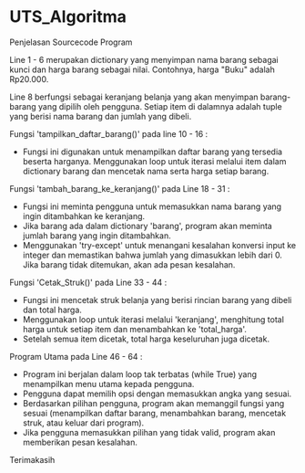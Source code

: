 # UTS_Algoritma 
Penjelasan Sourcecode Program

Line 1 - 6 merupakan dictionary yang menyimpan nama barang sebagai kunci dan harga barang sebagai nilai. Contohnya, harga "Buku" adalah Rp20.000.

Line 8 berfungsi sebagai keranjang belanja yang akan menyimpan barang-barang yang dipilih oleh pengguna. Setiap item di dalamnya adalah tuple yang berisi nama barang dan jumlah yang dibeli.

Fungsi 'tampilkan_daftar_barang()' pada line 10 - 16 :
- Fungsi ini digunakan untuk menampilkan daftar barang yang tersedia beserta harganya. Menggunakan loop untuk iterasi melalui item dalam dictionary barang dan mencetak nama serta harga setiap barang.

Fungsi 'tambah_barang_ke_keranjang()' pada Line 18 - 31 :
- Fungsi ini meminta pengguna untuk memasukkan nama barang yang ingin ditambahkan ke keranjang.
- Jika barang ada dalam dictionary 'barang', program akan meminta jumlah barang yang ingin ditambahkan.
- Menggunakan 'try-except' untuk menangani kesalahan konversi input ke integer dan memastikan bahwa jumlah yang dimasukkan lebih dari 0. Jika barang tidak ditemukan, akan ada pesan kesalahan.

Fungsi 'Cetak_Struk()' pada Line 33 - 44 :
- Fungsi ini mencetak struk belanja yang berisi rincian barang yang dibeli dan total harga.
- Menggunakan loop untuk iterasi melalui 'keranjang', menghitung total harga untuk setiap item dan menambahkan ke 'total_harga'.
- Setelah semua item dicetak, total harga keseluruhan juga dicetak.

Program Utama pada Line 46 - 64 :
- Program ini berjalan dalam loop tak terbatas (while True) yang menampilkan menu utama kepada pengguna.
- Pengguna dapat memilih opsi dengan memasukkan angka yang sesuai.
- Berdasarkan pilihan pengguna, program akan memanggil fungsi yang sesuai (menampilkan daftar barang, menambahkan barang, mencetak struk, atau keluar dari program).
- Jika pengguna memasukkan pilihan yang tidak valid, program akan memberikan pesan kesalahan.

Terimakasih
